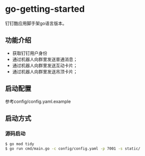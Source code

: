 # go-getting-started
钉钉酷应用脚手架go语言版本。

## 功能介绍
- 获取钉钉用户身份
- 通过机器人向群里发送普通消息；
- 通过机器人向群里发送互动卡片；
- 通过机器人向群里发送吊顶卡片；

## 启动配置
参考config/config.yaml.example

## 启动方式

### 源码启动
```bash
$ go mod tidy
$ go run cmd/main.go -c config/config.yaml -p 7001 -s static/
```

